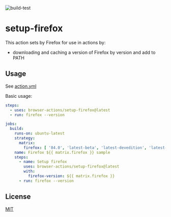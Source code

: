 ![build-test](https://github.com/browser-actions/setup-firefox/workflows/build-test/badge.svg)

# setup-firefox

This action sets by Firefox for use in actions by:

- downloading and caching a version of Firefox by version and add to PATH

## Usage

See [action.yml](action.yml)

Basic usage:

```yaml
steps:
  - uses: browser-actions/setup-firefox@latest
  - run: firefox --version
```

```yaml
jobs:
  build:
    runs-on: ubuntu-latest
    strategy:
      matrix:
        firefox: [ '84.0', 'latest-beta', 'latest-devedition', 'latest-esr', 'latest' ]
    name: Firefox ${{ matrix.firefox }} sample
    steps:
      - name: Setup firefox
        uses: browser-actions/setup-firefox@latest
        with:
          firefox-version: ${{ matrix.firefox }}
      - run: firefox --version
```

## License

[MIT](LICENSE)


